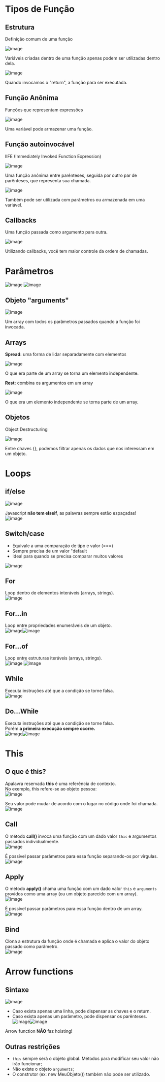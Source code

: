 # Tipos de Função

## Estrutura
   Definição comum de uma função</br>

![image](https://user-images.githubusercontent.com/55243757/150981980-05d9e591-d018-464d-8577-929586755d2c.png)</br>

   Variáveis criadas dentro de uma função apenas podem ser utilizadas dentro dela.

![image](https://user-images.githubusercontent.com/55243757/150982358-e5fe95f1-c96b-467f-a46e-d335fe01ed29.png)</br>

   Quando invocamos o "return", a função para ser executada.

## Função Anônima
   Funções que representam expressões</br>

![image](https://user-images.githubusercontent.com/55243757/150982931-26873f90-0d63-47a7-bcc1-4d9fbd8672eb.png)</br>

   Uma variável pode armazenar uma função.

## Função autoinvocável
   IIFE (Immediately Invoked Function Expression)</br>

![image](https://user-images.githubusercontent.com/55243757/150983992-cacc1fde-77c2-418d-889c-8c3ef4fb9e45.png)</br>

   Uma função anônima entre parênteses, seguida por outro par de parênteses, que representa sua chamada.

![image](https://user-images.githubusercontent.com/55243757/150984687-f4a1d622-e551-4c22-9f3d-d5e64401f14b.png)</br>

   Também pode ser utilizada com parâmetros ou armazenada em uma variável.

## Callbacks
   Uma função passada como argumento para outra.</br>

![image](https://user-images.githubusercontent.com/55243757/150985596-70a19cbc-74de-4dbd-95a2-8d05d364bb4f.png)</br>

   Utilizando callbacks, você tem maior controle da ordem de chamadas.

# Parâmetros
![image](https://user-images.githubusercontent.com/55243757/150987434-cb7250b2-7cd7-4e9b-a316-349b0057132b.png) ![image](https://user-images.githubusercontent.com/55243757/150987839-6ba04bf4-d873-452e-acd7-b2de4f4d9127.png)</br>

## Objeto "arguments"
![image](https://user-images.githubusercontent.com/55243757/150989186-af1b3574-09f8-4935-bcaa-f2579bd0ce0d.png)</br>
   
   Um array com todos os parâmetros passados quando a função foi invocada.

## Arrays
   <b>Spread:</b> uma forma de lidar separadamente com elementos</br>

![image](https://user-images.githubusercontent.com/55243757/150992173-161f4c80-6844-4524-b382-6e73a456d558.png)</br>

   O que era parte de um array se torna um elemento independente.

   <b>Rest:</b> combina os argumentos em um array</br>

![image](https://user-images.githubusercontent.com/55243757/150992661-336bad10-882b-46b3-b844-779d65710c9b.png)</br>

   O que era um elemento independente se torna parte de um array.

## Objetos
   Object Destructuring</br>

![image](https://user-images.githubusercontent.com/55243757/150993910-7fbdf989-9f37-4af2-aa07-4722d08f1acf.png)</br>

   Entre chaves {}, podemos filtrar apenas os dados que nos interessam em um objeto.

# Loops

## if/else
![image](https://user-images.githubusercontent.com/55243757/150996058-8e70a5fe-1ed0-43dd-85b6-538ed24f4389.png)</br>

   Javascript <b>não tem elseif</b>, as palavras sempre estão espaçadas!</br>
![image](https://user-images.githubusercontent.com/55243757/150997626-c97c8759-b5a1-4586-927d-7e1702a1d3f7.png)</br>

## Switch/case
   - Equivale a uma comparação de tipo e valor (===)
   - Sempre precisa de um valor "default
   - Ideal para quando se precisa comparar muitos valores</br>

![image](https://user-images.githubusercontent.com/55243757/150998966-7045da49-d931-4d7c-94a6-4210a6eb62ea.png)</br>

## For
   Loop dentro de elementos interáveis (arrays, strings).</br>
![image](https://user-images.githubusercontent.com/55243757/151002251-c845c0cf-d21b-4b5f-8415-5d5fa3d9ba1b.png)</br>

## For...in
   Loop entre propriedades enumeráveis de um objeto.</br>
![image](https://user-images.githubusercontent.com/55243757/151003461-e4de26c1-583d-4a53-868b-87f178960b46.png)![image](https://user-images.githubusercontent.com/55243757/151003785-86aa575b-9d04-4f5f-bac2-26745bbe8c29.png)</br>

## For...of
   Loop entre estruturas iteráveis (arrays, strings).</br>
![image](https://user-images.githubusercontent.com/55243757/151004789-ebd53b6b-1e3d-4081-905a-6080858a0f79.png)
![image](https://user-images.githubusercontent.com/55243757/151005328-54ae3672-98d5-4263-84be-f2d0bb1fdfeb.png)</br>

## While
   Executa instruções até que a condição se torne falsa.</br>
![image](https://user-images.githubusercontent.com/55243757/151006091-3e650ae8-df0c-48ad-a6c7-93d7e01388c0.png)</br>

## Do...While
   Executa instruções até que a condição se torne falsa.</br>
   Porém <b>a primeira execução sempre ocorre.</b></br>
![image](https://user-images.githubusercontent.com/55243757/151006866-2ee890c0-2fce-4ab6-be86-475e1e49c40c.png)![image](https://user-images.githubusercontent.com/55243757/151007096-dedce927-bcb3-4cab-8fda-23b093bcef0c.png)</br>

# This
## O que é this?
   Apalavra reservada <b>this</b> é uma referência de contexto.</br>
   No exemplo, this refere-se ao objeto pessoa:</br>
![image](https://user-images.githubusercontent.com/55243757/151041295-d77d517f-3d9f-4d90-a219-efac25cf7420.png)</br>

   Seu valor pode mudar de acordo com o lugar no código onde foi chamada.</br>
![image](https://user-images.githubusercontent.com/55243757/151041798-f257ab54-f40e-444e-bc4d-376528aaddf5.png)</br>

## Call
   O método <b>call()</b> invoca uma função com um dado valor `this` e argumentos passados individualmente.</br>
![image](https://user-images.githubusercontent.com/55243757/151043354-61a5f5d2-dd5a-499d-8ffb-e10f14331eae.png)</br>

   É possível passar parâmetros para essa função separando-os por vírgulas.</br>
![image](https://user-images.githubusercontent.com/55243757/151043966-e6d58c79-c260-4d2c-8775-3c67273dee4d.png)</br>

## Apply
   O método <b>apply()</b> chama uma função com um dado valor `this` e `arguments` providos como uma array (ou um objeto parecido com um array).</br>
![image](https://user-images.githubusercontent.com/55243757/151044691-e9d2317c-eed4-410e-acae-1b9c50d145d2.png)</br>

   É possível passar parâmetros para essa função dentro de um array.</br>
![image](https://user-images.githubusercontent.com/55243757/151045153-a69b4689-c1db-41ec-8538-557f6dcfd172.png)</br>

## Bind
   Clona a estrutura da função onde é chamada e aplica o valor do objeto passado como parâmetro.</br>
![image](https://user-images.githubusercontent.com/55243757/151045836-ce2cb67d-b727-499e-9b00-437648d76cb7.png)</br>

# Arrow functions
## Sintaxe
![image](https://user-images.githubusercontent.com/55243757/151047256-f1e65b9f-d2e5-4c3d-84ef-e9e2bdfbebd1.png)</br>

   - Caso exista apenas uma linha, pode dispensar as chaves e o return.
   - Caso exista apenas um parâmetro, pode dispensar os parênteses.</br>
![image](https://user-images.githubusercontent.com/55243757/151047686-9cd8654f-f809-4766-8628-081e49fb34c1.png)![image](https://user-images.githubusercontent.com/55243757/151047829-afadb9c9-9c89-40ea-930e-9be59bdcbb0e.png)</br>

   Arrow function <b>NÃO</b> faz hoisting!

## Outras restrições
   - `this` sempre será o objeto global. Métodos para modificar seu valor não irão funcionar;
   - Não existe o objeto `arguments`;
   - O construtor (ex: new MeuObjeto()) também não pode ser utilizado.